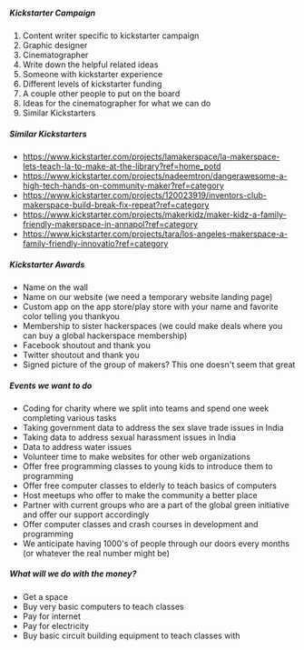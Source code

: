 ##### Kickstarter Campaign
1. Content writer specific to kickstarter campaign
2. Graphic designer
3. Cinematographer
4. Write down the helpful related ideas
5. Someone with kickstarter experience
6. Different levels of kickstarter funding
7. A couple other people to put on the board
8. Ideas for the cinematographer for what we can do
9. Similar Kickstarters

##### Similar Kickstarters
- https://www.kickstarter.com/projects/lamakerspace/la-makerspace-lets-teach-la-to-make-at-the-library?ref=home_potd
- https://www.kickstarter.com/projects/nadeemtron/dangerawesome-a-high-tech-hands-on-community-maker?ref=category
- https://www.kickstarter.com/projects/120023919/inventors-club-makerspace-build-break-fix-repeat?ref=category
- https://www.kickstarter.com/projects/makerkidz/maker-kidz-a-family-friendly-makerspace-in-annapol?ref=category
- https://www.kickstarter.com/projects/tara/los-angeles-makerspace-a-family-friendly-innovatio?ref=category

##### Kickstarter Awards
- Name on the wall
- Name on our website (we need a temporary website landing page)
- Custom app on the app store/play store with your name and favorite color telling you thankyou
- Membership to sister hackerspaces (we could make deals where you can buy a global hackerspace membership)
- Facebook shoutout and thank you
- Twitter shoutout and thank you
- Signed picture of the group of makers? This one doesn't seem that great

##### Events we want to do
- Coding for charity where we split into teams and spend one week completing various tasks
- Taking government data to address the sex slave trade issues in India
- Taking data to address sexual harassment issues in India
- Data to address water issues
- Volunteer time to make websites for other web organizations
- Offer free programming classes to young kids to introduce them to programming
- Offer free computer classes to elderly to teach basics of computers
- Host meetups who offer to make the community a better place
- Partner with current groups who are a part of the global green initiative and offer our support accordingly
- Offer computer classes and crash courses in development and programming
- We anticipate having 1000's of people through our doors every months (or whatever the real number might be)

##### What will we do with the money?
- Get a space
- Buy very basic computers to teach classes
- Pay for internet
- Pay for electricity
- Buy basic circuit building equipment to teach classes with
